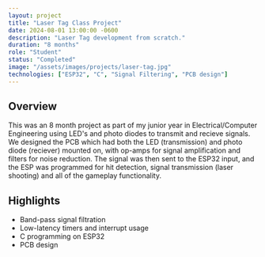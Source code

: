 ```yaml
---
layout: project
title: "Laser Tag Class Project"
date: 2024-08-01 13:00:00 -0600
description: "Laser Tag development from scratch."
duration: "8 months"
role: "Student"
status: "Completed"
image: "/assets/images/projects/laser-tag.jpg"
technologies: ["ESP32", "C", "Signal Filtering", "PCB design"]
---
```


## Overview

This was an 8 month project as part of my junior year in Electrical/Computer Engineering using LED's and photo diodes to transmit and recieve signals. We designed the PCB which had both the LED (transmission) and photo diode (reciever) mounted on, with op-amps for signal amplification and filters for noise reduction. The signal was then sent to the ESP32 input, and the ESP was programmed for hit detection, signal transmission (laser shooting) and all of the gameplay functionality.

## Highlights

- Band-pass signal filtration
- Low-latency timers and interrupt usage
- C programming on ESP32
- PCB design


